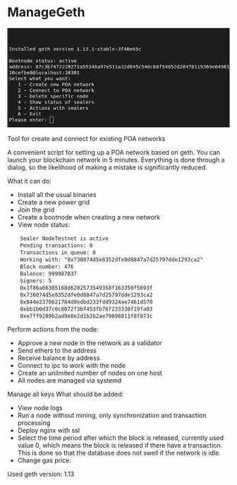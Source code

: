 # ManageGeth

![](assets/20241024_142540_image.png)

Tool for create and connect for existing POA networks

A convenient script for setting up a POA network based on geth. You can launch your blockchain network in 5 minutes. Everything is done through a dialog, so the likelihood of making a mistake is significantly reduced.

What it can do:

* Install all the usual binaries
* Create a new power grid
* Join the grid
* Create a bootnode when creating a new network
* View node status:

```
    Sealer NodeTestnet is active 
    Pending transactions: 0 
    Transactions in queue: 0 
    Working with: "0x730074d5e8352dfe0d8847a7d25797dde1293ca2" 
    Block number: 476 
    Balance: 999987837
    Signers: 5 
    0x1f86a66305168d6282573549358f163350f5693f 
    0x730074d5e8352dfe0d8847a7d25797dde1293ca2 
    0x844e2370621784d8edbd233fdd9324ae7461d570 
    0xbb1b6d37c0c8072f3bf453fb76f233330f19fa03 
    0xe7ff9289b2ad9e8e2d1b2b2ae79698811f8f873c 
```

Perform actions from the node:

* Approve a new node in the network as a validator
* Send ethers to the address
* Receive balance by address
* Connect to ipc to work with the node
* Create an unlimited number of nodes on one host
* All nodes are managed via systemd

Manage all keys What should be added:

* View node logs
* Run a node without mining, only synchronization and transaction processing
* Deploy nginx with ssl
* Select the time period after which the block is released, currently used value 0, which means the block is released if there have a transaction. This is done so that the database does not swell if the network is idle.
* Change gas price.

Used geth version: 1.13
